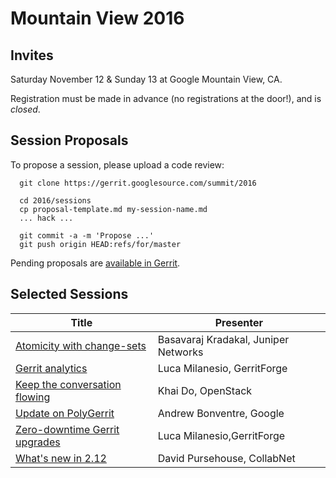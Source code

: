 # Mountain View 2016

## Invites

Saturday November 12 & Sunday 13 at Google Mountain View, CA.

Registration must be made in advance (no registrations
at the door!), and is *closed*.

## Session Proposals

To propose a session, please upload a code review:

```
  git clone https://gerrit.googlesource.com/summit/2016

  cd 2016/sessions
  cp proposal-template.md my-session-name.md
  ... hack ...

  git commit -a -m 'Propose ...'
  git push origin HEAD:refs/for/master
```

Pending proposals are [available in Gerrit][open].

[open]: https://gerrit-review.googlesource.com/#/q/is:open+project:summit/2016

## Selected Sessions

| Title | Presenter |
|-------|-----------|
| [Atomicity with change-sets](sessions/Atomicity-with-change-sets.md) | Basavaraj Kradakal, Juniper Networks |
| [Gerrit analytics](sessions/gerrit-analytics.md) | Luca Milanesio, GerritForge |
| [Keep the conversation flowing](sessions/keep-the-converstion-flowing.md) | Khai Do, OpenStack |
| [Update on PolyGerrit](sessions/polygerrit.md) | Andrew Bonventre, Google |
| [Zero-downtime Gerrit upgrades](sessions/zero-downtime-upgrade.md) | Luca Milanesio,GerritForge |
| [What's new in 2.12](sessions/new-in-2.12.md) | David Pursehouse, CollabNet |

